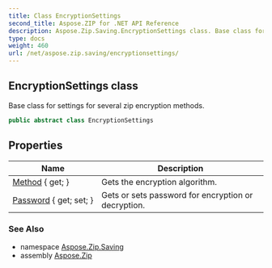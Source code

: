 ```yaml
---
title: Class EncryptionSettings
second_title: Aspose.ZIP for .NET API Reference
description: Aspose.Zip.Saving.EncryptionSettings class. Base class for settings for several zip encryption methods
type: docs
weight: 460
url: /net/aspose.zip.saving/encryptionsettings/
---
```

## EncryptionSettings class

Base class for settings for several zip encryption methods.

```csharp
public abstract class EncryptionSettings
```

## Properties

| Name | Description |
| --- | --- |
| [Method](../../aspose.zip.saving/encryptionsettings/method/) { get; } | Gets the encryption algorithm. |
| [Password](../../aspose.zip.saving/encryptionsettings/password/) { get; set; } | Gets or sets password for encryption or decryption. |

### See Also

* namespace [Aspose.Zip.Saving](../../aspose.zip.saving/)
* assembly [Aspose.Zip](../../)


